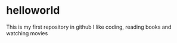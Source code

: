 # helloworld
This is my first repository in github
I like coding, reading books and watching movies
